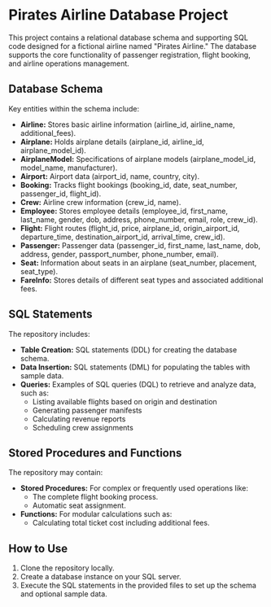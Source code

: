 # Pirates Airline Database Project

This project contains a relational database schema and supporting SQL code designed for a fictional airline named "Pirates Airline."  The database supports the core functionality of passenger registration, flight booking, and airline operations management.

## **Database Schema**

Key entities within the schema include:

* **Airline:** Stores basic airline information (airline_id, airline_name, additional_fees).
* **Airplane:**  Holds airplane details (airplane_id, airline_id, airplane_model_id).
* **AirplaneModel:** Specifications of airplane models (airplane_model_id, model_name, manufacturer).
* **Airport:**  Airport data (airport_id, name, country, city).
* **Booking:** Tracks flight bookings (booking_id, date, seat_number, passenger_id, flight_id).
* **Crew:**  Airline crew information (crew_id, name).
* **Employee:**  Stores employee details (employee_id, first_name, last_name, gender, dob, address, phone_number, email, role, crew_id).
* **Flight:**  Flight routes (flight_id, price, airplane_id, origin_airport_id, departure_time, destination_airport_id, arrival_time, crew_id).
* **Passenger:**  Passenger data (passenger_id, first_name, last_name, dob, address, gender, passport_number, phone_number, email).
* **Seat:**  Information about seats in an airplane (seat_number, placement, seat_type).
* **FareInfo:**  Stores details of different seat types and associated additional fees.

## **SQL Statements**

The repository includes:

* **Table Creation:** SQL statements (DDL) for creating the database schema.
* **Data Insertion:** SQL statements (DML) for populating the tables with sample data.
* **Queries:** Examples of SQL queries (DQL) to retrieve and analyze data, such as:
   * Listing available flights based on origin and destination
   * Generating passenger manifests
   * Calculating revenue reports
   * Scheduling crew assignments

## **Stored Procedures and Functions**

The repository may contain:

* **Stored Procedures:** For complex or frequently used operations like:
   * The complete flight booking process.
   * Automatic seat assignment.
* **Functions:** For modular calculations such as:
   * Calculating total ticket cost including additional fees.

## **How to Use**

1. Clone the repository locally.
2. Create a database instance on your SQL server.
3. Execute the SQL statements in the provided files to set up the schema and optional sample data.
